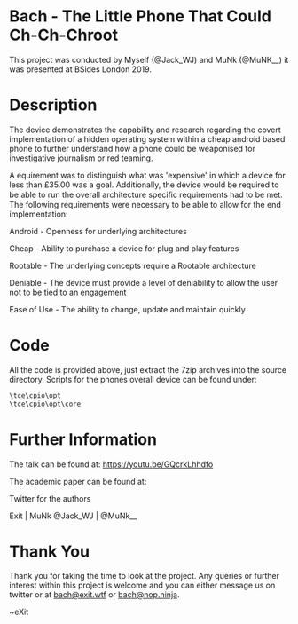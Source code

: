 # Bach - The Little Phone That Could Ch-Ch-Chroot
This project was conducted by Myself (@Jack_WJ) and MuNk (@MuNK__) it was presented at BSides London 2019.

# Description
The device demonstrates the capability and research regarding the covert implementation of a hidden operating system within a cheap android based phone to further understand how a phone could be weaponised for investigative journalism or red teaming.

A equirement was to distinguish what was 'expensive' in which a device for less than £35.00 was a goal. Additionally, the device would be required to be able to run the overall architecture speciﬁc requirements had to be met. The following requirements were necessary to be able to allow for the end implementation: 

Android - Openness for underlying architectures

Cheap - Ability to purchase a device for plug and play features 

Rootable - The underlying concepts require a Rootable architecture

Deniable - The device must provide a level of deniability to allow the user not to be tied to an engagement

Ease of Use - The ability to change, update and maintain quickly

# Code
All the code is provided above, just extract the 7zip archives into the source directory.
Scripts for the phones overall device can be found under:
```bash
\tce\cpio\opt
\tce\cpio\opt\core
```

# Further Information
The talk can be found at: https://youtu.be/GQcrkLhhdfo

The academic paper can be found at:

Twitter for the authors

Exit      |   MuNk
@Jack_WJ  |   @MuNk__

# Thank You
Thank you for taking the time to look at the project. Any queries or further interest within this project is welcome and you can either message us on twitter or at bach@exit.wtf or bach@nop.ninja.

~eXit
